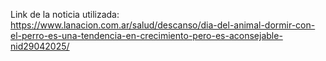 Link de la noticia utilizada: https://www.lanacion.com.ar/salud/descanso/dia-del-animal-dormir-con-el-perro-es-una-tendencia-en-crecimiento-pero-es-aconsejable-nid29042025/

